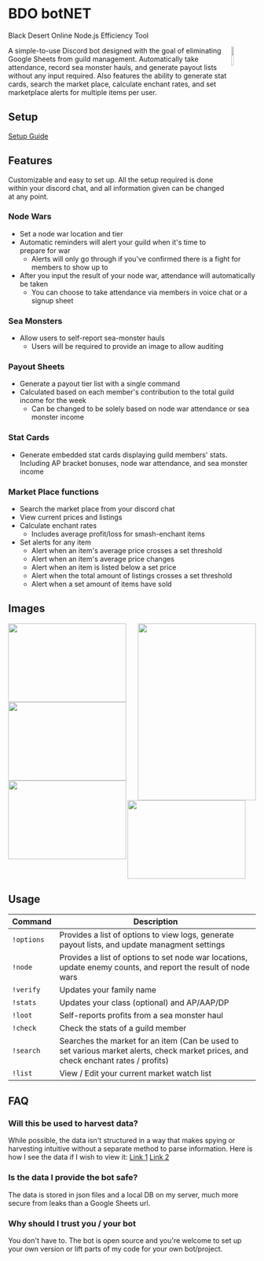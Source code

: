 # BDO botNET
Black Desert Online Node.js Efficiency Tool

<img align="right" src="https://i.imgur.com/EajAJpu.png" width=10%>

A simple-to-use Discord bot designed with the goal of eliminating Google Sheets from guild management. Automatically take attendance, record sea monster hauls, and generate payout lists without any input required. Also features the ability to generate stat cards, search the market place, calculate enchant rates, and set marketplace alerts for multiple items per user.

## Setup
[Setup Guide](./SETUP.md)

## Features
Customizable and easy to set up. All the setup required is done within your discord chat, and all information given can be changed at any point.
### Node Wars
 - Set a node war location and tier
 - Automatic reminders will alert your guild when it's time to prepare for war
	- Alerts will only go through if you've confirmed there is a fight for members to show up to
 - After you input the result of your node war, attendance will automatically be taken
	- You can choose to take attendance via members in voice chat or a signup sheet
### Sea Monsters
 - Allow users to self-report sea-monster hauls
	- Users will be required to provide an image to allow auditing
### Payout Sheets
 - Generate a payout tier list with a single command
 - Calculated based on each member's contribution to the total guild income for the week
	- Can be changed to be solely based on node war attendance or sea monster income
### Stat Cards
 - Generate embedded stat cards displaying guild members' stats. Including AP bracket bonuses, node war attendance, and sea monster income
### Market Place functions
 - Search the market place from your discord chat
 - View current prices and listings 
 - Calculate enchant rates
	- Includes average profit/loss for smash-enchant items
 - Set alerts for any item
	- Alert when an item's average price crosses a set threshold
	- Alert when an item's average price changes
	- Alert when an item is listed below a set price
	- Alert when the total amount of listings crosses a set threshold
	- Alert when a set amount of items have sold

## Images
<img align="right" style="float: right;" src="https://i.imgur.com/mYfVkMI.png" height="360" width="240"/>
<img align="left" style="float: left;" src="https://i.imgur.com/0KRV5Fg.png" height="160" width="240"/>
<img align="middle" style="float: center;" src="https://i.imgur.com/4XPd3dJ.png" height="160" width="240"/>
<img align="left" style="float: left;" src="https://i.imgur.com/pQImXil.png" height="160" width="240"/>
<img align="middle" style="float: center;" src="https://i.imgur.com/dKU4R2L.jpg" height="160" width="240"/>

## Usage
| Command | Description
|---------|------------
| `!options` | Provides a list of options to view logs, generate payout lists, and update managment settings
| `!node` | Provides a list of options to set node war locations, update enemy counts, and report the result of node wars
| `!verify` | Updates your family name
| `!stats` | Updates your class (optional) and AP/AAP/DP
| `!loot` | Self-reports profits from a sea monster haul
| `!check` | Check the stats of a guild member
| `!search` | Searches the market for an item (Can be used to set various market alerts, check market prices, and check enchant rates / profits)
| `!list` | View / Edit your current market watch list


## FAQ
### Will this be used to harvest data?
While possible, the data isn't structured in a way that makes spying or harvesting intuitive without a separate method to parse information.
Here is how I see the data if I wish to view it: [Link 1](https://i.imgur.com/fSXkDBN.png) [Link 2](https://i.imgur.com/bw9rkvP.png)

### Is the data I provide the bot safe?
The data is stored in json files and a local DB on my server, much more secure from leaks than a Google Sheets url.

### Why should I trust you / your bot
You don't have to. The bot is open source and you're welcome to set up your own version or lift parts of my code for your own bot/project.